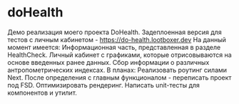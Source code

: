 # doHealth
Демо реализация моего проекта DoHealth. Задеплоенная версия для тестов с личным кабинетом - https://do-health.lootboxer.dev
На данный момент имеется: Информационная часть, представленная в разделе HealthCheck. Личный кабинет с графиками, которые отрисовываются на основе введенных ранее данных. Сбор информации о различных антропометрических индексах.
В планах: Реализовать роутинг силами Next. После определения с главным функционалом - переписать проект под FSD. Оптимизировать рендеринг. Написать unit-тесты для компонентов и утилит.